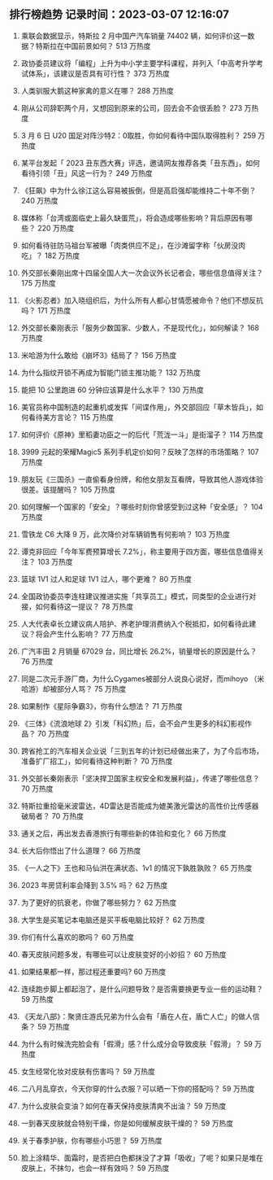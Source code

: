 
## 排行榜趋势 记录时间：2023-03-07 12:16:07
  
  1. 乘联会数据显示，特斯拉 2 月中国产汽车销量 74402 辆，如何评价这一数据？特斯拉在中国前景如何？ 513 万热度
    
  2. 政协委员建议将「编程」上升为中小学主要学科课程，并列入「中高考升学考试体系」，该建议是否具有可行性？ 373 万热度
    
  3. 人类驯服大鹅这种家禽的意义在哪？ 288 万热度
    
  4. 刚从公司辞职两个月，又想回到原来的公司，回去会不会很丢脸？ 273 万热度
    
  5. 3 月 6 日 U20 国足对阵沙特2：0取胜，你如何看待中国队取得胜利？ 259 万热度
    
  6. 某平台发起「 2023 丑东西大赛」评选，邀请网友推荐各类「丑东西」，如何看待引领「丑」风这一行为？ 249 万热度
    
  7. 《狂飙》中为什么徐江这么容易被扳倒，但是高启强却能维持二十年不倒？ 240 万热度
    
  8. 媒体称「台湾或面临史上最久缺蛋荒」，将会造成哪些影响？背后原因有哪些？ 220 万热度
    
  9. 如何看待驻防马祖台军被曝「肉类供应不足」，在沙滩留字称「伙房没肉吃」？ 182 万热度
    
  10. 外交部长秦刚出席十四届全国人大一次会议外长记者会，哪些信息值得关注？ 175 万热度
    
  11. 《火影忍者》加入晓组织后，为什么所有人都心甘情愿被命令？他们不想反抗吗？ 171 万热度
    
  12. 外交部长秦刚表示「服务少数国家、少数人，不是现代化」，如何解读？ 168 万热度
    
  13. 米哈游为什么敢给《崩坏3》结局了？ 156 万热度
    
  14. 为什么指纹开锁不再成为智能门锁主推功能？ 132 万热度
    
  15. 能把 10 公里跑进 60 分钟应该算是什么水平？ 130 万热度
    
  16. 美官员称中国制造的起重机或发挥「间谍作用」，外交部回应「草木皆兵」，如何看待美方言论？ 115 万热度
    
  17. 如何评价《原神》里稻妻功臣之一的后代「荒泷一斗」是街溜子？ 114 万热度
    
  18. 3999 元起的荣耀Magic5 系列手机定价如何？反映了怎样的市场策略？ 107 万热度
    
  19. 朋友玩《三国杀》一直偷看身份牌，和他女朋友互看牌，导致其他人游戏体验很差。该提醒吗？ 105 万热度
    
  20. 如何理解一个国家的「安全」？哪些时刻你曾感受到过这种「安全感」？ 104 万热度
    
  21. 雪铁龙 C6 大降 9 万，此次降价对车辆销售有何影响？ 103 万热度
    
  22. 谭克非回应「今年军费预算增长 7.2%」，称主要用于四方面，哪些信息值得关注？ 103 万热度
    
  23. 篮球 1V1 过人和足球 1V1 过人，哪个更难？ 80 万热度
    
  24. 全国政协委员李连柱建议推进实施「共享员工」模式，同类型的企业进行对接，如何看待这一提议？ 78 万热度
    
  25. 人大代表卓长立建议病人陪护、养老护理消费纳入个税抵扣，如何看待此建议？将会产生什么影响？ 77 万热度
    
  26. 广汽丰田 2 月销量 67029 台，同比增长 26.2%，销量增长的原因是什么？ 76 万热度
    
  27. 同是二次元手游厂商，为什么Cygames被部分人说良心说好，而mihoyo （米哈游）却被部分人骂？ 75 万热度
    
  28. 如果制作《星际争霸3》，你有什么想法？ 71 万热度
    
  29. 《三体》《流浪地球 2》引发「科幻热」后，会不会产生更多的科幻影视作品？ 70 万热度
    
  30. 跨省抢工的汽车相关企业说「三到五年的计划已经做出来了，为了今后市场，准备扩厂招工」，如何看待这种判断？ 70 万热度
    
  31. 外交部长秦刚表示「坚决捍卫国家主权安全和发展利益」，传递了哪些信息？ 70 万热度
    
  32. 特斯拉重拾毫米波雷达，4D雷达是否能成为媲美激光雷达的高性价比传感器破局者？ 70 万热度
    
  33. 通关之后，再出发去香港旅行有哪些新的体验和变化？ 66 万热度
    
  34. 长大后你悟出了什么道理？ 66 万热度
    
  35. 《一人之下》王也和马仙洪在满状态、1v1 的情况下孰胜孰败？ 65 万热度
    
  36. 2023 年房贷利率会降到 3.5% 吗？ 62 万热度
    
  37. 为了更好的抗衰老，你做了哪些努力？ 62 万热度
    
  38. 大学生是买笔记本电脑还是买平板电脑比较好？ 62 万热度
    
  39. 你们有什么喜欢的歌吗？ 60 万热度
    
  40. 春天皮肤问题多发，有哪些可以让皮肤变好的小妙招？ 60 万热度
    
  41. 如果结果都一样，那过程还重要吗? 60 万热度
    
  42. 连续跑步脚上都起泡了，是什么问题导致？是否需要换更专业一些的运动鞋？ 59 万热度
    
  43. 《天龙八部》：聚贤庄游氏兄弟为什么会有「盾在人在，盾亡人亡」的做人信条？ 59 万热度
    
  44. 为什么有时候洗完脸会有「假滑」感？什么成分会导致皮肤「假滑」？ 59 万热度
    
  45. 女生经常化妆对皮肤有伤害吗？ 59 万热度
    
  46. 二八月乱穿衣，今天你穿的什么衣服？可以晒一下你的搭配吗？ 59 万热度
    
  47. 为什么皮肤会变油？如何在春天保持皮肤清爽不出油？ 59 万热度
    
  48. 一到春天皮肤就会特别干燥，你是如何缓解皮肤干燥的？ 59 万热度
    
  49. 关于春季护肤，你有哪些小巧思？ 59 万热度
    
  50. 脸上涂精华、面霜时，是否把白色都抹没了才算「吸收」了呢？如果只是堆在皮肤上，不抹匀，也会一样有效吗？ 59 万热度
    